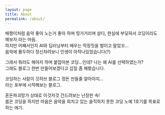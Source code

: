 ```yaml
---
layout: page
title: About
permalink: /about/
---
```


<p>
    배짱이처럼 음악 좋아 노는거 좋아 하며 띵가거리며 살다,
    현실에 부딫혀서 코딩이라도 해보자 라는 마음.  <br>
    하지만 어째서인지 AI와 딥러닝부터 배우는 막장짓을 벌이고 말았꼬...  <br>
    음악에 몰두하다 정신차려보니 인생이 아작나있었습니다(?)  
</p>
<p>    
    그래서 뭐라도 해야지 하며 붙잡아본 코딩...인데?  
    나는 왜 AI를 선택하였는가?  <br>
    그래도 블로그 한번 만들어보겠다고 삽질 좀 해봤습니다.
</p>    
<p>   
    코딩하는 사람이 깃허브 블로그 정돈 만들줄 알아야지...  <br>
    라는 포부에 시작해보는 블로그.
</p>
<p>
    혼돈파괴망가 상태로 이것저것 건드려보는 난장판 속!  <br>
    몸은 코딩을 하지만 마음은 음악을 외치고 있는 솔직하지 못한 코딩 노예 1호기를 목표로 하는 애기.
</p>